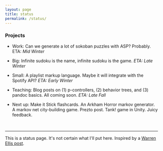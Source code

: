 ```yaml
---
layout: page
title: status
permalink: /status/
---
```


### Projects

- Work: Can we generate a lot of sokoban puzzles with ASP? Probably. ETA: _Mid Winter_

- Big: Infinite sudoku is the name, infinite sudoku is the game. _ETA: Late Winter_

- Small: A playlist markup language. Maybe it will integrate with the Spotify API? _ETA:
  Early Winter_

- Teaching: Blog posts on (1) p-controllers, (2) behavior trees, and (3) pandoc basics.
  All coming soon.  _ETA: Late Fall_

- Next up: Make it Stick flashcards. An Arkham Horror markov generator. A markov net
  city-building game. Prezto post. Tank! game in Unity. Juicy feedback.

<br>

---

This is a status page. It's not certain what I'll put here.  Inspired by a [Warren Ellis
post](http://morning.computer/2018/11/the-status-page/).


